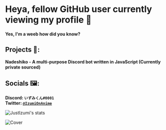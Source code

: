 # Heya, fellow GitHub user currently viewing my profile 👋
#### Yes, I'm a weeb how did you know?


## Projects 🔧:
   **Nadeshiko - A multi-purpose Discord bot written in JavaScript (Currently private sourced)**  
 
   
## Socials 🖼:
   **Discord: `いずみくん#0001`**                                                                                                                                                   
   **Twitter: [`@IzumiOnAnime`](https://twitter.com/IzumiOnAnime)**
   
   
![JustIzumi's stats](https://github-readme-stats.vercel.app/api?username=JustIzumi&show_icons=true&theme=midnight-purple&hide=border)
   
![Cover](https://i.imgur.com/KsbkbLo.jpg)                                                                                                                                                                                                                                                                                                                               
